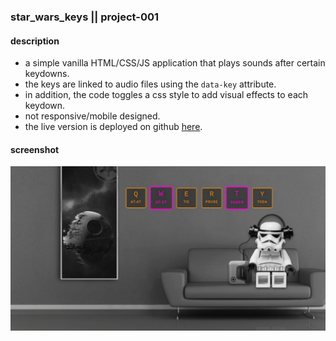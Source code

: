 ### star_wars_keys || project-001
#### description
+ a simple vanilla HTML/CSS/JS application that plays sounds after certain keydowns.
+ the keys are linked to audio files using the `data-key` attribute.
+ in addition, the code toggles a css style to add visual effects to each keydown.
+ not responsive/mobile designed.
+ the live version is deployed on github [here](https://tmsnvk.github.io/project-001/src/html/index.html).

#### screenshot
![Screenshot](screenshot.png)